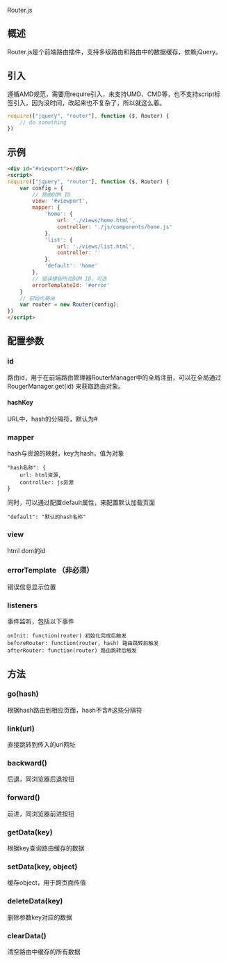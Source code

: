 Router.js

## 概述
Router.js是个前端路由插件，支持多级路由和路由中的数据缓存，依赖jQuery。

## 引入
遵循AMD规范，需要用require引入，未支持UMD、CMD等，也不支持script标签引入，因为没时间，改起来也不复杂了，所以就这么着。
```javascript
require(["jquery", "router"], function ($, Router) {
    // do something
})
```

## 示例
```html
<div id="#viewport"></div>
<script>
require(["jquery", "router"], function ($, Router) {
    var config = {
        // 路由DOM ID
        view: '#viewport',
        mapper: {
            'home': {
                url: './views/home.html',
                controller: './js/components/home.js'
            },
            'list': {
                url: './views/list.html',
                controller: ''
            },
            'default': 'home'
        },
        // 错误模板所在DOM ID，可选
        errorTemplateId: '#error'
    }
    // 初始化路由
    var router = new Router(config);
})
</script>
```

## 配置参数
### id
路由id，用于在前端路由管理器RouterManager中的全局注册，可以在全局通过 RougerManager.get(id) 来获取路由对象。

#### hashKey
URL中，hash的分隔符，默认为#

### mapper
hash与资源的映射，key为hash，值为对象
```
"hash名称": {
    url: html资源,
    controller: js资源
}
```
同时，可以通过配置default属性，来配置默认加载页面
```
"default": "默认的hash名称"
```

### view
html dom的id

### errorTemplate （非必须）
错误信息显示位置

### listeners
事件监听，包括以下事件
```
onInit: function(router) 初始化完成后触发
beforeRouter: function(router, hash) 路由跳转前触发
afterRouter: function(router) 路由跳转后触发
```

## 方法
### go(hash)
根据hash路由到相应页面，hash不含#这些分隔符

### link(url)
直接跳转到传入的url网址

### backward()
后退，同浏览器后退按钮

### forward()
前进，同浏览器前进按钮

### getData(key)
根据key查询路由缓存的数据

### setData(key, object)
缓存object，用于跨页面传值

### deleteData(key)
删除参数key对应的数据

### clearData()
清空路由中缓存的所有数据

